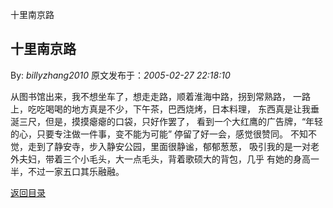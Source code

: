 十里南京路
## 十里南京路

By: *billyzhang2010* 原文发布于：*2005-02-27 22:18:10*

从图书馆出来，我不想坐车了，想走走路，顺着淮海中路，拐到常熟路， 一路上，吃吃喝喝的地方真是不少，下午茶，巴西烧烤，日本料理，
东西真是让我垂涎三尺，但是，摸摸瘪瘪的口袋，只好作罢了， 看到一个大红鹰的广告牌，“年轻的心，只要专注做一件事，变不能为可能”
停留了好一会，感觉很赞同。 不知不觉，走到了静安寺，步入静安公园，里面很静谧，郁郁葱葱，
吸引我的是一对老外夫妇，带着三个小毛头，大一点毛头，背着歌硕大的背包，几乎 有她的身高一半，不过一家五口其乐融融。

[返回目录](index.html)
